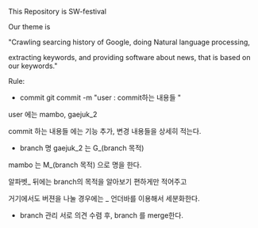 This Repository is SW-festival

Our theme is

"Crawling searcing history of Google, doing Natural language processing,

extracting keywords, and providing software about news, that is based on our keywords."



Rule:

- commit
git commit -m "user : commit하는 내용들 "

user 에는 mambo, gaejuk_2

commit 하는 내용들 에는 기능 추가, 변경 내용들을 상세히 적는다.

- branch 명
gaejuk_2 는 G_(branch 목적)

mambo 는 M_(branch 목적) 으로 명을 한다.

알파벳_ 뒤에는 branch의 목적을 알아보기 편하게만 적어주고

거기에서도 버젼을 나눌 경우에는 _ 언더바를 이용해서 세분화한다.

- branch 관리
서로 의견 수렴 후, branch 를 merge한다.
